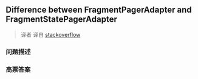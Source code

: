 ## Difference between FragmentPagerAdapter and FragmentStatePagerAdapter

> 译者 译自 [stackoverflow](http://stackoverflow.com/questions/18747975/difference-between-fragmentpageradapter-and-fragmentstatepageradapter) 

### 问题描述 

### 高票答案 


